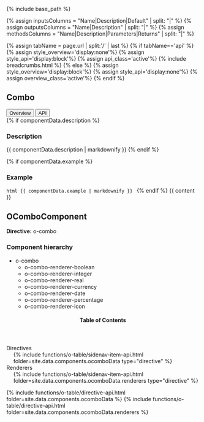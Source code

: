 {% include base_path %}

{% assign inputsColumns = "Name|Description|Default" | split: "|" %}
{% assign outputsColumns = "Name|Description" | split: "|" %}
{% assign methodsColumns = "Name|Description|Parameters|Returns" | split: "|" %}

<script type="text/javascript">

  function openTab(evt, tabName) {
    var url="{{base_path}}{{page.url}}";
    url+='/../'+tabName;
    var loc_array = document.location.href.split('/');
    if (loc_array[loc_array.length - 1] !== tabName) {
      window.location.href=url;
    }

  }
</script>

{% assign tabName = page.url | split:'/' | last %}
{% if tabName=='api' %}
  {% assign style_overview='display:none'%}
  {% assign style_api='display:block'%}
  {% assign api_class='active'%}
  {% include breadcrumbs.html %}
{% else %}
  {% assign style_overview='display:block'%}
  {% assign style_api='display:none'%}
  {% assign overview_class='active'%}
{% endif %}

<h2 id="Combo" >Combo</h2>

<!-- Tab links -->
<div class="o-tab">
  <button class="o-tablinks {{overview_class}}"  onclick="openTab(event, 'overview')">Overview</button>
  <button class="o-tablinks {{api_class}}" class="o-tablinks" onclick="openTab(event, 'api')">API</button>
</div>

<!-- OVERVIEW -->
<div id="overview" class="o-tabcontent" style="{{style_overview}}">
 {% if componentData.description %}
    <h3>Description</h3>
    {{ componentData.description | markdownify }}
  {% endif %}


  {% if componentData.example %}
    <h3 class="grey-color">Example</h3>
    ```html
      {{ componentData.example | markdownify }}
    ```
  {% endif %}
  {{ content }}
</div>

<!-- API -->
<div id="api" style="{{style_api}}">

  <h2 id="OComboComponent" >OComboComponent</h2>
  <p><strong class="grey-color">Directive:</strong> o-combo</p>
  <h3>Component hierarchy</h3>
  <div class="multicolumnright jstreeloader">
    <ul>
      <li data-jstree='{"disabled":true, "opened":true, "icon":"{{ base_path }}/assets/jstree/html.png"}'>o-combo
        <ul>
          <li data-jstree='{"disabled":true, "opened":true, "icon":"{{ base_path }}/assets/jstree/html.png"}'>o-combo-renderer-boolean</li>
          <li data-jstree='{"disabled":true, "opened":true, "icon":"{{ base_path }}/assets/jstree/html.png"}'>o-combo-renderer-integer</li>
          <li data-jstree='{"disabled":true, "opened":true, "icon":"{{ base_path }}/assets/jstree/html.png"}'>o-combo-renderer-real</li>
          <li data-jstree='{"disabled":true, "opened":true, "icon":"{{ base_path }}/assets/jstree/html.png"}'>o-combo-renderer-currency</li>
          <li data-jstree='{"disabled":true, "opened":true, "icon":"{{ base_path }}/assets/jstree/html.png"}'>o-combo-renderer-date</li>
          <li data-jstree='{"disabled":true, "opened":true, "icon":"{{ base_path }}/assets/jstree/html.png"}'>o-combo-renderer-percentage</li>
          <li data-jstree='{"disabled":true, "opened":true, "icon":"{{ base_path }}/assets/jstree/html.png"}'>o-combo-renderer-icon</li>
        </ul>
      </li>
    </ul>
  </div>
  <aside class="sidebar__right collapsed">
    <nav id="toc" class="toc collapsed">
      <header><h4 id="tocTitle" class="nav__title collapsed">Table of Contents</h4></header>
      <ul class="toc__menu collapsed" id="markdown-toc">
        <li><a>Directives</a>
          <ul>
            {% include functions/o-table/sidenav-item-api.html folder=site.data.components.ocomboData type="directive" %}
          </ul>
        <li><a>Renderers</a>
          <ul>
            {% include functions/o-table/sidenav-item-api.html folder=site.data.components.ocomboData.renderers type="directive"  %}
          </ul>
        </li>
      </ul>
    </nav>
  </aside>

  <div id="container">
    {% include functions/o-table/directive-api.html folder=site.data.components.ocomboData %}
    {% include functions/o-table/directive-api.html folder=site.data.components.ocomboData.renderers %}
  </div>
</div>
